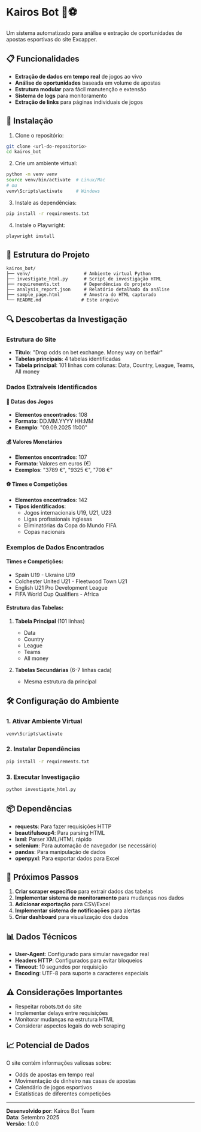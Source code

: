 # Kairos Bot 🤖⚽

Um sistema automatizado para análise e extração de oportunidades de apostas esportivas do site Excapper.

## 📋 Funcionalidades

- **Extração de dados em tempo real** de jogos ao vivo
- **Análise de oportunidades** baseada em volume de apostas
- **Estrutura modular** para fácil manutenção e extensão
- **Sistema de logs** para monitoramento
- **Extração de links** para páginas individuais de jogos

## 🚀 Instalação

1. Clone o repositório:
```bash
git clone <url-do-repositorio>
cd kairos_bot
```

2. Crie um ambiente virtual:
```bash
python -m venv venv
source venv/bin/activate  # Linux/Mac
# ou
venv\Scripts\activate     # Windows
```

3. Instale as dependências:
```bash
pip install -r requirements.txt
```

4. Instale o Playwright:
```bash
playwright install
```

## 📁 Estrutura do Projeto

```
kairos_bot/
├── venv/                    # Ambiente virtual Python
├── investigate_html.py      # Script de investigação HTML
├── requirements.txt         # Dependências do projeto
├── analysis_report.json     # Relatório detalhado da análise
├── sample_page.html         # Amostra do HTML capturado
└── README.md               # Este arquivo
```

## 🔍 Descobertas da Investigação

### Estrutura do Site
- **Título**: "Drop odds on bet exchange. Money way on betfair"
- **Tabelas principais**: 4 tabelas identificadas
- **Tabela principal**: 101 linhas com colunas: Data, Country, League, Teams, All money

### Dados Extraíveis Identificados

#### 📅 Datas dos Jogos
- **Elementos encontrados**: 108
- **Formato**: DD.MM.YYYY HH:MM
- **Exemplo**: "09.09.2025 11:00"

#### 💰 Valores Monetários
- **Elementos encontrados**: 107
- **Formato**: Valores em euros (€)
- **Exemplos**: "3789 €", "9325 €", "708 €"

#### ⚽ Times e Competições
- **Elementos encontrados**: 142
- **Tipos identificados**:
  - Jogos internacionais U19, U21, U23
  - Ligas profissionais inglesas
  - Eliminatórias da Copa do Mundo FIFA
  - Copas nacionais

### Exemplos de Dados Encontrados

#### Times e Competições:
- Spain U19 - Ukraine U19
- Colchester United U21 - Fleetwood Town U21
- English U21 Pro Development League
- FIFA World Cup Qualifiers - Africa

#### Estrutura das Tabelas:
1. **Tabela Principal** (101 linhas)
   - Data
   - Country
   - League
   - Teams
   - All money

2. **Tabelas Secundárias** (6-7 linhas cada)
   - Mesma estrutura da principal

## 🛠️ Configuração do Ambiente

### 1. Ativar Ambiente Virtual
```bash
venv\Scripts\activate
```

### 2. Instalar Dependências
```bash
pip install -r requirements.txt
```

### 3. Executar Investigação
```bash
python investigate_html.py
```

## 📦 Dependências

- **requests**: Para fazer requisições HTTP
- **beautifulsoup4**: Para parsing HTML
- **lxml**: Parser XML/HTML rápido
- **selenium**: Para automação de navegador (se necessário)
- **pandas**: Para manipulação de dados
- **openpyxl**: Para exportar dados para Excel

## 🎯 Próximos Passos

1. **Criar scraper específico** para extrair dados das tabelas
2. **Implementar sistema de monitoramento** para mudanças nos dados
3. **Adicionar exportação** para CSV/Excel
4. **Implementar sistema de notificações** para alertas
5. **Criar dashboard** para visualização dos dados

## 📊 Dados Técnicos

- **User-Agent**: Configurado para simular navegador real
- **Headers HTTP**: Configurados para evitar bloqueios
- **Timeout**: 10 segundos por requisição
- **Encoding**: UTF-8 para suporte a caracteres especiais

## ⚠️ Considerações Importantes

- Respeitar robots.txt do site
- Implementar delays entre requisições
- Monitorar mudanças na estrutura HTML
- Considerar aspectos legais do web scraping

## 📈 Potencial de Dados

O site contém informações valiosas sobre:
- Odds de apostas em tempo real
- Movimentação de dinheiro nas casas de apostas
- Calendário de jogos esportivos
- Estatísticas de diferentes competições

---

**Desenvolvido por**: Kairos Bot Team  
**Data**: Setembro 2025  
**Versão**: 1.0.0